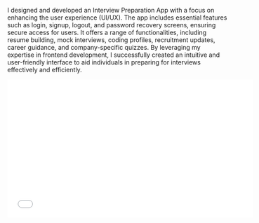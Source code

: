 I designed and developed an Interview Preparation App with a focus on enhancing the user experience (UI/UX). The app includes essential features such as login, signup, logout, and password recovery screens, ensuring secure access for users. It offers a range of functionalities, including resume building, mock interviews, coding profiles, recruitment updates, career guidance, and company-specific quizzes. By leveraging my expertise in frontend development, I successfully created an intuitive and user-friendly interface to aid individuals in preparing for interviews effectively and efficiently.

<iframe width="560" height="315" src="[https://www.youtube.com/embed/VIDEO_ID](https://github.com/A-M-Unstoppable/InterView-Byte-s/blob/main/interviewbyte'sapp.mp4)https://github.com/A-M-Unstoppable/InterView-Byte-s/blob/main/interviewbyte'sapp.mp4" frameborder="0" allowfullscreen></iframe>
